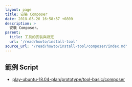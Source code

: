 ```yaml
---
layout: page
title: 安裝 Composer
date: 2018-03-20 16:58:37 +0800
description: >
  安裝 Composer。
parent:
  title: 工具的安裝與設定
  url: '/read/howto/install-tool'
source_url: '/read/howto/install-tool/composer/index.md'
---
```



## 範例 Script

* [play-ubuntu-18.04-plan/prototype/tool-basic/composer](https://github.com/samwhelp/play-ubuntu-18.04-plan/tree/master/prototype/tool-basic/composer)
